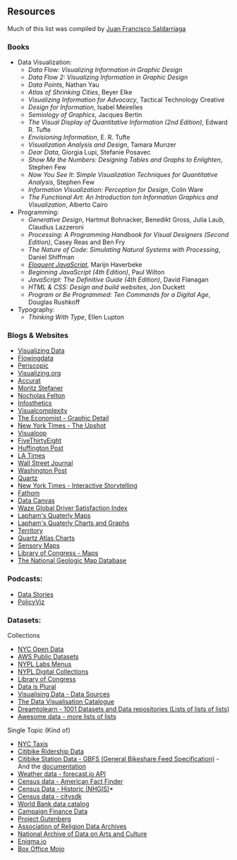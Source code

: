 ## Resources
Much of this list was compiled by [Juan Francisco Saldarriaga](https://github.com/juanfrans-courses/dataViz_arch_hum)

### Books
* Data Visualization:
  * *Data Flow: Visualizing Information in Graphic Design*
  * *Data Flow 2: Visualizing Information in Graphic Design*
  * *Data Points*, Nathan Yau
  * *Atlas of Shrinking Cities*, Beyer Elke
  * *Visualizing Information for Advocacy*, Tactical Technology Creative
  * *Design for Information*, Isabel Meirelles
  * *Semiology of Graphics*, Jacques Bertin
  * *The Visual Display of Quantitative Information (2nd Edition)*, Edward R. Tufte
  * *Envisioning Information*, E. R. Tufte
  * *Visualization Analysis and Design*, Tamara Munzer
  * *Dear Data*, Giorgia Lupi, Stefanie Posavec
  * *Show Me the Numbers: Designing Tables and Graphs to Enlighten*, Stephen Few
  * *Now You See It: Simple Visualization Techniques for Quantitative Analysis*, Stephen Few
  * *Information Visualization: Perception for Design*, Colin Ware
  * *The Functional Art: An Introduction ton Information Graphics and Visualization*, Alberto Cairo
* Programming:
  * *Generative Design*, Hartmut Bohnacker, Benedikt Gross, Julia Laub, Claudius Lazzeroni
  * *Processing: A Programming Handbook for Visual Designers (Second Edition)*, Casey Reas and Ben Fry
  * *The Nature of Code: Simulating Natural Systems with Processing*, Daniel Shiffman
  * *[Eloquent JavaScript](http://eloquentjavascript.net/)*, Marijn Haverbeke
  * *Beginning JavaScript (4th Edition)*, Paul Wilton
  * *JavaScript: The Definitive Guide (4th Edition)*, David Flanagan
  * *HTML & CSS: Design and build websites*, Jon Duckett
  * *Program or Be Programmed: Ten Commands for a Digital Age*, Douglas Rushkoff
* Typography:
  * *Thinking With Type*, Ellen Lupton

### Blogs & Websites
* [Visualizing Data](http://www.visualisingdata.com/)
* [Flowingdata](http://flowingdata.com)
* [Periscopic](http://periscopic.com)
* [Visualizing.org](http://visualizing.org)
* [Accurat](http://accurat.it)
* [Moritz Stefaner](http://truth-and-beauty.net/)
* [Nocholas Felton](http://feltron.com)
* [Infosthetics](http://infosthetics.com)
* [Visualcomplexity](http://visualcomplexity.com)
* [The Economist - Graphic Detail](http://www.economist.com/blogs/graphicdetail)
* [New York Times - The Upshot](http://www.nytimes.com/upshot/)
* [Visualoop](http://visualoop.com/)
* [FiveThirtyEight](https://fivethirtyeight.com/datalab/our-33-weirdest-charts-from-2014/)
* [Huffington Post](http://www.huffingtonpost.com/2014/12/22/huffpost-infographics-201_n_6351828.html)
* [LA Times](http://graphics.latimes.com/2014-in-graphics/)
* [Wall Street Journal](http://graphics.wsj.com/wsj-interactives-2014/)
* [Washington Post](https://www.washingtonpost.com/graphics/national/2014-in-graphics/)
* [Quartz](http://qz.com/318339/all-of-the-charts-we-made-in-2014/)
* [New York Times - Interactive Storytelling](http://www.nytimes.com/interactive/2014/12/29/us/year-in-interactive-storytelling.html?_r=0#data-visualization)
* [Fathom](http://fathom.info/)
* [Data Canvas](http://map.datacanvas.org/#)
* [Waze Global Driver Satisfaction Index](http://blog.waze.com/2015/09/global-driver-satisfaction-index.html)
* [Lapham's Quaterly Maps](http://www.laphamsquarterly.org/archive/maps)
* [Lapham's Quaterly Charts and Graphs](http://www.laphamsquarterly.org/archive/charts-graphs)
* [Territory](http://themapisnot.com/)
* [Quartz Atlas Charts](https://www.theatlas.com/)
* [Sensory Maps](http://sensorymaps.com/)
* [Library of Congress - Maps](https://www.loc.gov/maps/collections/)
* [The National Geologic Map Database](http://ngmdb.usgs.gov/ngmdb/ngmdb_home.html)

### Podcasts:
* [Data Stories](http://datastori.es/)
* [PolicyViz](http://policyviz.com/the-policyviz-podcast/)


### Datasets:

Collections
* [NYC Open Data](https://opendata.cityofnewyork.us/) 
* [AWS Public Datasets](https://aws.amazon.com/datasets/)
* [NYPL Labs Menus](http://menus.nypl.org/data)
* [NYPL Digital Collections](http://digitalcollections.nypl.org/)
* [Library of Congress](https://www.loc.gov/rr/news/)
* [Data is Plural](https://tinyletter.com/data-is-plural/archive?page=1&recs=10&sort=desc&q=)
* [Visualising Data - Data Sources](http://www.visualisingdata.com/references/)
* [The Data Visualisation Catalogue](www.datavizcatalogue.com)
* [Dreamtolearn - 1001 Datasets and Data repositories (Lists of lists of lists)](https://dreamtolearn.com/ryan/1001_datasets)
* [Awesome data - more lists of lists](https://github.com/awesomedata/awesome-public-datasets)

Single Topic (Kind of)
* [NYC Taxis](http://www.nyc.gov/html/tlc/html/about/trip_record_data.shtml)
* [Citibike Ridership Data](https://www.citibikenyc.com/system-data)
* [Citibike Station Data - GBFS (General Bikeshare Feed Specification)](https://gbfs.citibikenyc.com/gbfs/gbfs.json) - And the [documentation](https://github.com/NABSA/gbfs/blob/master/gbfs.md)
* [Weather data - forecast.io API](https://developer.forecast.io/)
* [Census data - American Fact Finder](http://factfinder.census.gov/faces/nav/jsf/pages/index.xhtml)
* [Census Data - Historic (NHGIS)](https://www.nhgis.org/)*
* [Census data - citysdk](https://uscensusbureau.github.io/citysdk/)
* [World Bank data catalog](http://datacatalog.worldbank.org/)
* [Campaign Finance Data](http://www.fec.gov/finance/disclosure/ftpdet.shtml#a2015_2016)
* [Project Gutenberg](http://www.gutenberg.org/)
* [Association of Religion Data Archives](http://www.thearda.com/)
* [National Archive of Data on Arts and Culture](http://www.icpsr.umich.edu/icpsrweb/NADAC/)
* [Enigma.io](http://enigma.io/)
* [Box Office Mojo](http://www.boxofficemojo.com/)
